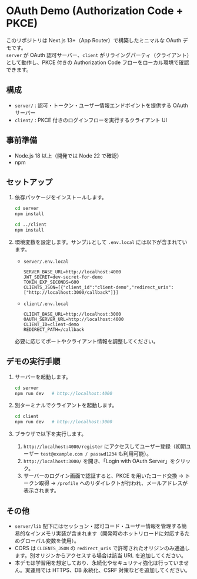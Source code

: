 # OAuth Demo (Authorization Code + PKCE)

このリポジトリは Next.js 13+（App Router）で構築したミニマルな OAuth デモです。  
`server` が OAuth 認可サーバー、`client` がリライングパーティ（クライアント）として動作し、PKCE 付きの Authorization Code フローをローカル環境で確認できます。

## 構成

- `server/` : 認可・トークン・ユーザー情報エンドポイントを提供する OAuth サーバー
- `client/` : PKCE 付きのログインフローを実行するクライアント UI

## 事前準備

- Node.js 18 以上（開発では Node 22 で確認）
- npm

## セットアップ

1. 依存パッケージをインストールします。

   ```bash
   cd server
   npm install

   cd ../client
   npm install
   ```

2. 環境変数を設定します。サンプルとして `.env.local` には以下が含まれています。

   - `server/.env.local`
     ```
     SERVER_BASE_URL=http://localhost:4000
     JWT_SECRET=dev-secret-for-demo
     TOKEN_EXP_SECONDS=600
     CLIENTS_JSON=[{"client_id":"client-demo","redirect_uris":["http://localhost:3000/callback"]}]
     ```
   - `client/.env.local`
     ```
     CLIENT_BASE_URL=http://localhost:3000
     OAUTH_SERVER_URL=http://localhost:4000
     CLIENT_ID=client-demo
     REDIRECT_PATH=/callback
     ```

   必要に応じてポートやクライアント情報を調整してください。

## デモの実行手順

1. サーバーを起動します。

   ```bash
   cd server
   npm run dev   # http://localhost:4000
   ```

2. 別ターミナルでクライアントを起動します。

   ```bash
   cd client
   npm run dev   # http://localhost:3000
   ```

3. ブラウザで以下を実行します。

   1. `http://localhost:4000/register` にアクセスしてユーザー登録（初期ユーザー `test@example.com / passwd1234` も利用可能）。
   2. `http://localhost:3000/` を開き、「Login with OAuth Server」をクリック。
   3. サーバーのログイン画面で認証すると、PKCE を用いたコード交換 → トークン取得 → `/profile` へのリダイレクトが行われ、メールアドレスが表示されます。

## その他

- `server/lib` 配下にはセッション・認可コード・ユーザー情報を管理する簡易的なインメモリ実装が含まれます（開発時のホットリロードに対応するためグローバル変数を使用）。
- CORS は `CLIENTS_JSON` の `redirect_uris` で許可されたオリジンのみ通過します。別オリジンからアクセスする場合は該当 URL を追加してください。
- 本デモは学習用を想定しており、永続化やセキュリティ強化は行っていません。実運用では HTTPS、DB 永続化、CSRF 対策などを追加してください。

